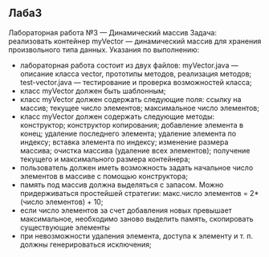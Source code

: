 ## Лаба3
Лабораторная работа №3 — Динамический массив
Задача: реализовать контейнер myVector — динамический массив
для хранения произвольного типа данных.
Указания по выполнению:
- лабораторная работа состоит из двух файлов:
myVector.java — описание класса vector, прототипы методов,
реализация методов;
test-vector.java — тестирование и проверка возможностей
класса;
- класс myVector должен быть шаблонным;
- класс myVector должен содержать следующие поля:
ссылку на массив;
текущее число элементов;
максимальное число элементов;
- класс myVector должен содержать следующие методы:
конструктор;
конструктор копирования;
добавление элемента в конец;
удаление последнего элемента;
удаление элемента по индексу;
вставка элемента по индексу;
изменение размера массива;
очистка массива (удаление всех элементов);
получение текущего и максимального размера контейнера;
- пользователь должен иметь возможность задать начальное
число элементов в массиве с помощью конструктора;
- память под массив должна выделяться с запасом. Можно
придерживаться простейшей стратегии: макс.число элементов =
2*(число элементов) + 10;
- если число элементов за счет добавления новых превышает
максимальное, необходимо заново выделить память, скопировать
существующие элементы
- при невозможности удаления элемента, доступа к элементу и
т. п. должны генерироваться исключения;
